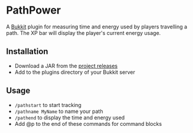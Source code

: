 PathPower
=========

A [Bukkit](http://bukkit.org/) plugin for measuring time and energy used by players travelling a path. The XP bar will display the player's current energy usage.

Installation
-----
* Download a JAR from the [project releases](https://github.com/bluej100/PathPower/releases)
* Add to the plugins directory of your Bukkit server

Usage
-----
* `/pathstart` to start tracking
* `/pathname MyName` to name your path
* `/pathend` to display the time and energy used
* Add @p to the end of these commands for command blocks
